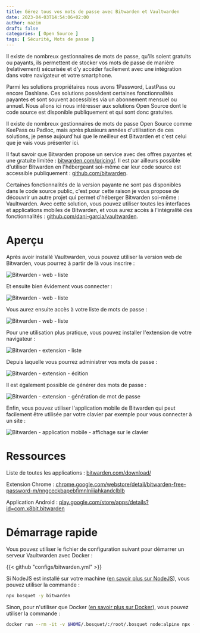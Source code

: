 ```yaml
---
title: Gérez tous vos mots de passe avec Bitwarden et Vaultwarden
date: 2023-04-03T14:54:06+02:00
author: nazim
draft: false
categories: [ Open Source ]
tags: [ Sécurité, Mots de passe ]
---
```


Il existe de nombreux gestionnaires de mots de passe, qu'ils soient gratuits ou payants, ils permettent de stocker vos mots de passe de manière (relativement) sécurisée et d'y accéder facilement avec une intégration dans votre navigateur et votre smartphone.

Parmi les solutions propriétaires nous avons 1Password, LastPass ou encore Dashlane. Ces solutions possèdent certaines fonctionnalités payantes et sont souvent accessibles via un abonnement mensuel ou annuel. Nous allons ici nous intéresser aux solutions Open Source dont le code source est disponible publiquement et qui sont donc gratuites.

Il existe de nombreux gestionnaires de mots de passe Open Source comme KeePass ou Padloc, mais après plusieurs années d'utilisation de ces solutions, je pense aujourd'hui que le meilleur est Bitwarden et c'est celui que je vais vous présenter ici.

Il faut savoir que Bitwarden propose un service avec des offres payantes et une gratuite limitée : [bitwarden.com/pricing/](https://bitwarden.com/pricing/). Il est par ailleurs possible d'utiliser Bitwarden en l'hébergeant soi-même car leur code source est accessible publiquement : [github.com/bitwarden](https://github.com/bitwarden).

Certaines fonctionnalités de la version payante ne sont pas disponibles dans le code source public, c'est pour cette raison je vous propose de découvrir un autre projet qui permet d'héberger Bitwarden soi-même : Vaultwarden. Avec cette solution, vous pouvez utiliser toutes les interfaces et applications mobiles de Bitwarden, et vous aurez accès à l'intégralité des fonctionnalités : [github.com/dani-garcia/vaultwarden](https://github.com/dani-garcia/vaultwarden).


# Aperçu

Après avoir installé Vaultwarden, vous pouvez utiliser la version web de Bitwarden, vous pourrez à partir de là vous inscrire :

![Bitwarden - web - liste](/images/bitwarden/web-register.png)

Et ensuite bien évidement vous connecter :

![Bitwarden - web - liste](/images/bitwarden/web-login.png)

Vous aurez ensuite accès à votre liste de mots de passe :

![Bitwarden - web - liste](/images/bitwarden/web-list.png)

Pour une utilisation plus pratique, vous pouvez installer l'extension de votre navigateur :

![Bitwarden - extension - liste](/images/bitwarden/extension-list.png)

Depuis laquelle vous pourrez administrer vos mots de passe :

![Bitwarden - extension - édition](/images/bitwarden/extension-edit.png)

Il est également possible de générer des mots de passe :

![Bitwarden - extension - génération de mot de passe](/images/bitwarden/extension-generate.png)

Enfin, vous pouvez utiliser l'application mobile de Bitwarden qui peut facilement être utilisée par votre clavier par exemple pour vous connecter à un site :

![Bitwarden - application mobile - affichage sur le clavier](/images/bitwarden/mobile-keyboard.jpg)


# Ressources

Liste de toutes les applications : [bitwarden.com/download/](https://bitwarden.com/download/)

Extension Chrome : [chrome.google.com/webstore/detail/bitwarden-free-password-m/nngceckbapebfimnlniiiahkandclblb](https://chrome.google.com/webstore/detail/bitwarden-free-password-m/nngceckbapebfimnlniiiahkandclblb)

Application Android : [play.google.com/store/apps/details?id=com.x8bit.bitwarden](https://play.google.com/store/apps/details?id=com.x8bit.bitwarden)


# Démarrage rapide

Vous pouvez utiliser le fichier de configuration suivant pour démarrer un serveur Vaultwarden avec Docker :

{{< github "configs/bitwarden.yml" >}}

Si NodeJS est installé sur votre machine ([en savoir plus sur NodeJS](/posts/nodejs/)), vous pouvez utiliser la commande :
```bash
npx bosquet -y bitwarden
```

Sinon, pour n'utiliser que Docker ([en savoir plus sur Docker](/posts/docker/)), vous pouvez utiliser la commande :
```bash
docker run --rm -it -v $HOME/.bosquet/:/root/.bosquet node:alpine npx -y bosquet bitwarden
```
